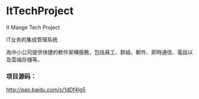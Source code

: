 ItTechProject
=============

It Mange Tech Project

IT业务的集成管理系统

為中小公司提供快捷的軟件架構服務，包括員工、群組、郵件、即時通信、電話以及雲端存儲等。

### 项目源码：

http://pan.baidu.com/s/1dDf4Ig5
